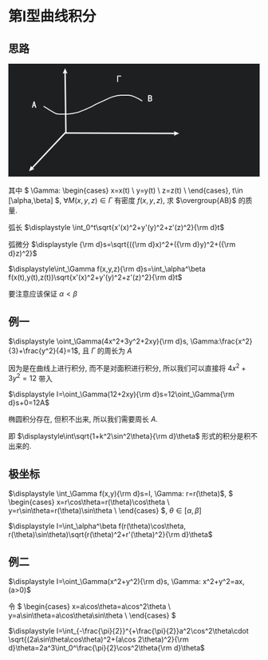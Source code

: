 # 第Ⅰ型曲线积分

## 思路

![](images/2021-04-25-09-11-02.png)

其中 $
\Gamma:
\begin{cases}
x=x(t) \\
y=y(t) \\
z=z(t) \\
\end{cases},
t\in [\alpha,\beta]
$, $\forall M(x,y,z)\in\Gamma$ 有密度 $f(x,y,z)$,
求 $\overgroup{AB}$ 的质量.

弧长 $\displaystyle \int_0^t\sqrt{x'(x)^2+y'(y)^2+z'(z)^2}{\rm d}t$

弧微分 $\displaystyle {\rm d}s=\sqrt{({\rm d}x)^2+({\rm d}y)^2+({\rm d}z)^2}$

$\displaystyle\int_\Gamma f(x,y,z){\rm d}s=\int_\alpha^\beta f(x(t),y(t),z(t))\sqrt{x'(x)^2+y'(y)^2+z'(z)^2}{\rm d}t$

要注意应该保证 $\alpha<\beta$


## 例一

$\displaystyle \oint_\Gamma(4x^2+3y^2+2xy){\rm d}s, \Gamma:\frac{x^2}{3}+\frac{y^2}{4}=1$, 且 $\Gamma$ 的周长为 $A$

因为是在曲线上进行积分, 而不是对面积进行积分, 所以我们可以直接将 $4x^2+3y^2=12$ 带入

$\displaystyle I=\oint_\Gamma(12+2xy){\rm d}s=12\oint_\Gamma{\rm d}s+0=12A$

椭圆积分存在, 但积不出来, 所以我们需要周长 $A$.

即 $\displaystyle\int\sqrt{1+k^2\sin^2\theta}{\rm d}\theta$ 形式的积分是积不出来的.


## 极坐标

$\displaystyle \int_\Gamma f(x,y){\rm d}s=I, \Gamma: r=r(\theta)$, $
\begin{cases}
x=r\cos\theta=r(\theta)\cos\theta \\
y=r\sin\theta=r(\theta)\sin\theta \\
\end{cases}
$, $\theta\in[\alpha,\beta]$

$\displaystyle I=\int_\alpha^\beta f(r(\theta)\cos\theta, r(\theta)\sin\theta)\sqrt{r(\theta)^2+r'(\theta)^2}{\rm d}\theta$

## 例二

$\displaystyle I=\oint_\Gamma(x^2+y^2){\rm d}s, \Gamma: x^2+y^2=ax, (a>0)$

令 $
\begin{cases}
x=a\cos\theta=a\cos^2\theta \\
y=a\sin\theta=a\cos\theta\sin\theta \\
\end{cases}
$

$\displaystyle I=\int_{-\frac{\pi}{2}}^{+\frac{\pi}{2}}a^2\cos^2\theta\cdot \sqrt{(2a\sin\theta\cos\theta)^2+(a\cos 2\theta)^2}{\rm d}\theta=2a^3\int_0^\frac{\pi}{2}\cos^2\theta{\rm d}\theta$


